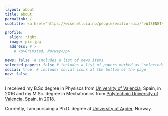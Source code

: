 ```yaml
---
layout: about
title: about
permalink: /
subtitle: <a href='https://wisenet.uia.no/people/emilio-ruiz/'>WISENET</a> # Address. Contacts. Moto. Etc.

profile:
  align: right
  image: pic.jpg
  address: # >
    # <p>Grimstad, Norway</p>

news: false  # includes a list of news items
selected_papers: false # includes a list of papers marked as "selected={true}"
social: true  # includes social icons at the bottom of the page
nav: false
---
```


I received my B.Sc degree in Physiscs from [University of Valencia](https://www.uv.es/uvweb/college/en/university-valencia-1285845048380.html), Spain, in 2016 and my M.Sc. degree in Mechatronics from [Polytechnic University of Valencia](https://www.upv.es/en), Spain, in 2018.

Currently, I am pursuing a Ph.D. degree at [University of Agder](https://www.uia.no/en), Norway.

<!-- Write your biography here. Tell the world about yourself. Link to your favorite [subreddit](http://reddit.com). You can put a picture in, too. The code is already in, just name your picture `prof_pic.jpg` and put it in the `img/` folder.

Put your address / P.O. box / other info right below your picture. You can also disable any these elements by editing `profile` property of the YAML header of your `_pages/about.md`. Edit `_bibliography/papers.bib` and Jekyll will render your [publications page](/al-folio/publications/) automatically.

Link to your social media connections, too. This theme is set up to use [Font Awesome icons](http://fortawesome.github.io/Font-Awesome/) and [Academicons](https://jpswalsh.github.io/academicons/), like the ones below. Add your Facebook, Twitter, LinkedIn, Google Scholar, or just disable all of them. -->
